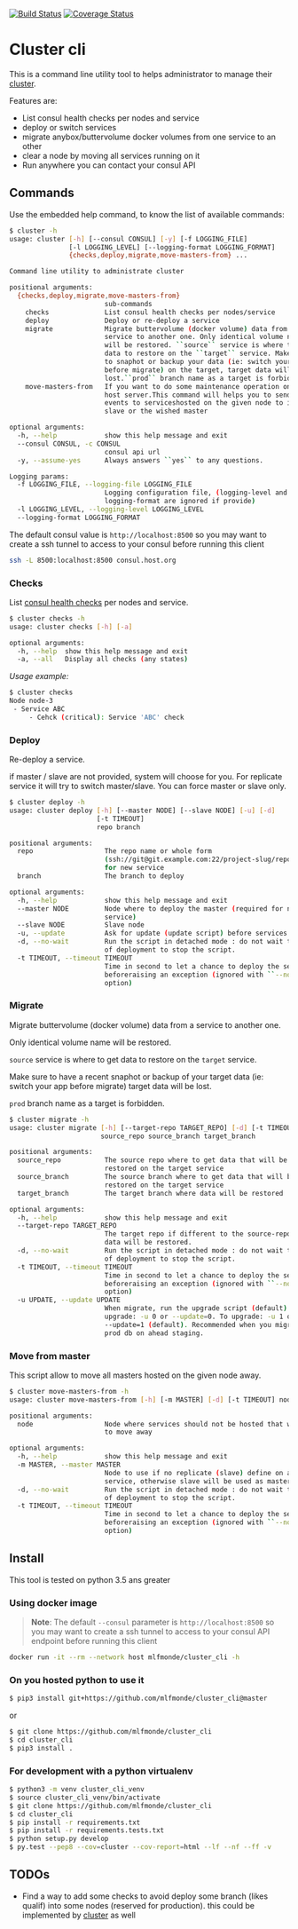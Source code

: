 [![Build Status](https://travis-ci.org/mlfmonde/cluster_cli.svg?branch=master)](https://travis-ci.org/mlfmonde/cluster_cli)
[![Coverage Status](https://coveralls.io/repos/github/mlfmonde/cluster_cli/badge.svg?branch=master)](https://coveralls.io/github/mlfmonde/cluster_cli?branch=master)

# Cluster cli

This is a command line utility tool to helps administrator to manage their
[cluster](https://github.com/mlfmonde/cluster).

Features are:

* List consul health checks per nodes and service
* deploy or switch services
* migrate anybox/buttervolume docker volumes from one service to an other
* clear a node by moving all services running on it
* Run anywhere you can contact your consul API

## Commands

Use the embedded help command, to know the list of available commands:

```bash
$ cluster -h
usage: cluster [-h] [--consul CONSUL] [-y] [-f LOGGING_FILE]
               [-l LOGGING_LEVEL] [--logging-format LOGGING_FORMAT]
               {checks,deploy,migrate,move-masters-from} ...

Command line utility to administrate cluster

positional arguments:
  {checks,deploy,migrate,move-masters-from}
                        sub-commands
    checks              List consul health checks per nodes/service
    deploy              Deploy or re-deploy a service
    migrate             Migrate buttervolume (docker volume) data from a
                        service to another one. Only identical volume name
                        will be restored. ``source`` service is where to get
                        data to restore on the ``target`` service. Make sure
                        to snaphot or backup your data (ie: switch your app
                        before migrate) on the target, target data will be
                        lost.``prod`` branch name as a target is forbidden
    move-masters-from   If you want to do some maintenance operation on the
                        host server.This command will helps you to send all
                        events to serviceshosted on the given node to its
                        slave or the wished master

optional arguments:
  -h, --help            show this help message and exit
  --consul CONSUL, -c CONSUL
                        consul api url
  -y, --assume-yes      Always answers ``yes`` to any questions.

Logging params:
  -f LOGGING_FILE, --logging-file LOGGING_FILE
                        Logging configuration file, (logging-level and
                        logging-format are ignored if provide)
  -l LOGGING_LEVEL, --logging-level LOGGING_LEVEL
  --logging-format LOGGING_FORMAT
```

The default consul value is ``http://localhost:8500`` so you may want to
create a ssh tunnel to access to your consul before running this client

```bash
ssh -L 8500:localhost:8500 consul.host.org
```

### Checks

List [consul health checks](https://www.consul.io/api/health.html) per nodes
and service.

```bash
$ cluster checks -h
usage: cluster checks [-h] [-a]

optional arguments:
  -h, --help  show this help message and exit
  -a, --all   Display all checks (any states)
```

_Usage example:_
```bash
$ cluster checks
Node node-3
 - Service ABC
     - Cehck (critical): Service 'ABC' check
```

### Deploy

Re-deploy a service.

if master / slave are not provided, system will choose for you. For replicate
service it will try to switch master/slave. You can force master or slave only.


```bash
$ cluster deploy -h
usage: cluster deploy [-h] [--master NODE] [--slave NODE] [-u] [-d]
                      [-t TIMEOUT]
                      repo branch

positional arguments:
  repo                  The repo name or whole form
                        (ssh://git@git.example.com:22/project-slug/repo-name)
                        for new service
  branch                The branch to deploy

optional arguments:
  -h, --help            show this help message and exit
  --master NODE         Node where to deploy the master (required for new
                        service)
  --slave NODE          Slave node
  -u, --update          Ask for update (update script) before services are up
  -d, --no-wait         Run the script in detached mode : do not wait the end
                        of deployment to stop the script.
  -t TIMEOUT, --timeout TIMEOUT
                        Time in second to let a chance to deploy the service
                        beforeraising an exception (ignored with ``--no-wait``
                        option)
```
### Migrate

Migrate buttervolume (docker volume) data from a service to another one. 
 
Only identical volume name will be restored.

``source`` service is where to get data to restore on the ``target`` service.
 
Make sure to have a recent snaphot or backup of your target data (ie: switch
your app before migrate) target data will be lost.

``prod`` branch name as a target is forbidden.


```bash
$ cluster migrate -h
usage: cluster migrate [-h] [--target-repo TARGET_REPO] [-d] [-t TIMEOUT]
                       source_repo source_branch target_branch

positional arguments:
  source_repo           The source repo where to get data that will be
                        restored on the target service
  source_branch         The source branch where to get data that will be
                        restored on the target service
  target_branch         The target branch where data will be restored

optional arguments:
  -h, --help            show this help message and exit
  --target-repo TARGET_REPO
                        The target repo if different to the source-repo where
                        data will be restored.
  -d, --no-wait         Run the script in detached mode : do not wait the end
                        of deployment to stop the script.
  -t TIMEOUT, --timeout TIMEOUT
                        Time in second to let a chance to deploy the service
                        beforeraising an exception (ignored with ``--no-wait``
                        option)
  -u UPDATE, --update UPDATE
                        When migrate, run the upgrade script (default). To not
                        upgrade: -u 0 or --update=0. To upgrade: -u 1 or
                        --update=1 (default). Recommended when you migrate a
                        prod db on ahead staging.
```

### Move from master

This script allow to move all masters hosted on the given node away.

```bash
$ cluster move-masters-from -h
usage: cluster move-masters-from [-h] [-m MASTER] [-d] [-t TIMEOUT] node

positional arguments:
  node                  Node where services should not be hosted that we want
                        to move away

optional arguments:
  -h, --help            show this help message and exit
  -m MASTER, --master MASTER
                        Node to use if no replicate (slave) define on a
                        service, otherwise slave will be used as master.
  -d, --no-wait         Run the script in detached mode : do not wait the end
                        of deployment to stop the script.
  -t TIMEOUT, --timeout TIMEOUT
                        Time in second to let a chance to deploy the service
                        beforeraising an exception (ignored with ``--no-wait``
                        option)
```

## Install

This tool is tested on python 3.5 ans greater

### Using docker image

> **Note**: The default ``--consul`` parameter is ``http://localhost:8500``
> so you may want to create a ssh tunnel to access to your consul API
> endpoint before running this client

```bash
docker run -it --rm --network host mlfmonde/cluster_cli -h
```

### On you hosted python to use it

```bash
$ pip3 install git+https://github.com/mlfmonde/cluster_cli@master
```

or

```bash
$ git clone https://github.com/mlfmonde/cluster_cli
$ cd cluster_cli
$ pip3 install .
```

### For development with a python virtualenv

```bash
$ python3 -m venv cluster_cli_venv
$ source cluster_cli_venv/bin/activate
$ git clone https://github.com/mlfmonde/cluster_cli
$ cd cluster_cli
$ pip install -r requirements.txt
$ pip install -r requirements.tests.txt
$ python setup.py develop
$ py.test --pep8 --cov=cluster --cov-report=html --lf --nf --ff -v
```


## TODOs

* Find a way to add some checks to avoid deploy some branch (likes qualif) into
  some nodes (reserved for production). this could be implemented by [cluster](
  https://github.com/mlfmonde/cluister) as well

